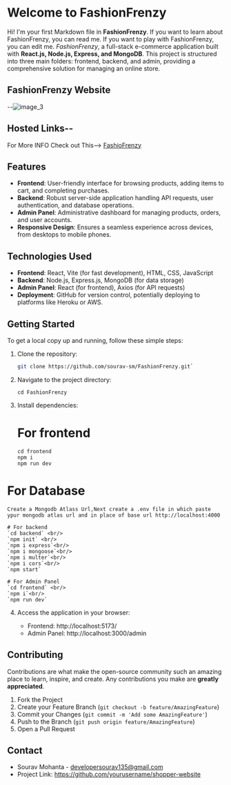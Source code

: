 # Welcome to FashionFrenzy

Hi! I'm your first Markdown file in **FashionFrenzy**. If you want to learn about FashionFrenzy, you can read me. If you want to play with FashionFrenzy, you can edit me. 
*FashionFrenzy*, a full-stack e-commerce application built with **React.js, Node.js, Express, and MongoDB**. This project is structured into three main folders: frontend, backend, and admin, providing a comprehensive solution for managing an online store.
<br/>

## FashionFrenzy Website

--![image_3](https://github.com/sourav-sm/FashionFrenzy/assets/116539402/f3e5509b-8e3f-4c22-aae1-db14d946422d)

## Hosted Links--
For More INFO Check out This--> [FashioFrenzy](https://fashion-frenzy-lemon.vercel.app/)



## Features

-  **Frontend**: User-friendly interface for browsing products, adding items to cart, and completing purchases.
-  **Backend**: Robust server-side application handling API requests, user authentication, and database operations. 
-  **Admin Panel**: Administrative dashboard for managing products, orders, and user accounts. 
- **Responsive Design**: Ensures a seamless experience across devices, from desktops to mobile phones.

## Technologies Used
  - **Frontend**: React, Vite (for fast development), HTML, CSS, JavaScript 
 -  **Backend**: Node.js, Express.js, MongoDB (for data storage) 
 -  **Admin Panel**: React (for frontend), Axios (for API requests)
 -  **Deployment**: GitHub for version control, potentially deploying to platforms like Heroku or AWS.

## Getting Started

To get a local copy up and running, follow these simple steps:

1. Clone the repository:
   ```bash
   git clone https://github.com/sourav-sm/FashionFrenzy.git` 

2.  Navigate to the project directory:
 
    `cd FashionFrenzy` 
    
3.  Install dependencies:
    # For frontend
    `cd frontend` <br/>
    `npm i`<br/>
    `npm run dev`
    
   # For Database
    Create a Mongodb Atlass Url,Next create a .env file in which paste ypur mongodb atlas url and in place of base url http://localhost:4000

    # For backend
    `cd backend` <br/>
    `npm init` <br/>
    `npm i express`<br/>
    `npm i mongoose`<br/>
    `npm i multer`<br/>
    `npm i cors`<br/>
    `npm start`
    
    # For Admin Panel
    `cd frontend` <br/>
    `npm i`<br/>
    `npm run dev`
    
4.  Access the application in your browser:
    
    -   Frontend: http://localhost:5173/
    -   Admin Panel: http://localhost:3000/admin

## Contributing

Contributions are what make the open-source community such an amazing place to learn, inspire, and create. Any contributions you make are **greatly appreciated**.

1.  Fork the Project
2.  Create your Feature Branch (`git checkout -b feature/AmazingFeature`)
3.  Commit your Changes (`git commit -m 'Add some AmazingFeature'`)
4.  Push to the Branch (`git push origin feature/AmazingFeature`)
5.  Open a Pull Request

## Contact

-   Sourav Mohanta - developersourav135@gmail.com
-   Project Link: https://github.com/yourusername/shopper-website

